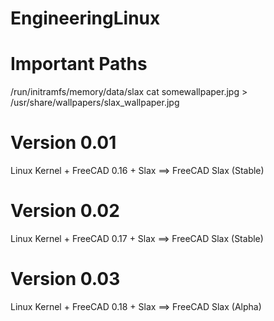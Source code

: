 # EngineeringLinux

# Important Paths
/run/initramfs/memory/data/slax
cat somewallpaper.jpg > /usr/share/wallpapers/slax_wallpaper.jpg

Version 0.01
=============
Linux Kernel + FreeCAD 0.16 + Slax ==> FreeCAD Slax (Stable)

Version 0.02
=============
Linux Kernel + FreeCAD 0.17 + Slax ==> FreeCAD Slax (Stable)

Version 0.03
=============
Linux Kernel + FreeCAD 0.18 + Slax ==> FreeCAD Slax (Alpha)
